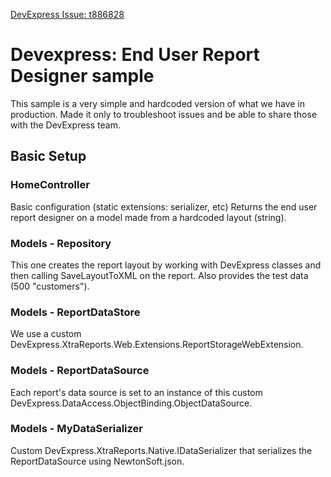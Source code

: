[DevExpress Issue: t886828](https://supportcenter.devexpress.com/ticket/details/t886828/end-user-report-designer-breaks-on-enabling-the-convertbindingstoexpressions-option-to)


# Devexpress: End User Report Designer sample
This sample is a very simple and hardcoded version of what we have in production.
Made it only to troubleshoot issues and be able to share those with the DevExpress team.

## Basic Setup
### HomeController
Basic configuration (static extensions: serializer, etc)
Returns the end user report designer on a model made from a hardcoded layout (string).

### Models - Repository
This one creates the report layout by working with DevExpress classes and then calling SaveLayoutToXML on the report.
Also provides the test data (500 "customers").

### Models - ReportDataStore
We use a custom DevExpress.XtraReports.Web.Extensions.ReportStorageWebExtension.

### Models - ReportDataSource
Each report's data source is set to an instance of this custom DevExpress.DataAccess.ObjectBinding.ObjectDataSource.

### Models - MyDataSerializer
Custom DevExpress.XtraReports.Native.IDataSerializer that serializes the ReportDataSource using NewtonSoft.json.
